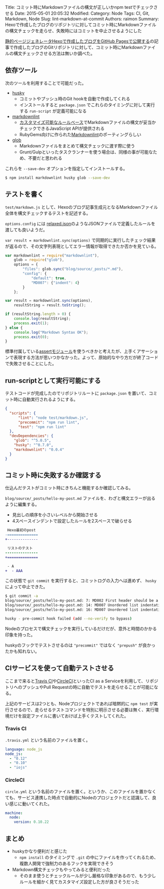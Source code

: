 Title: コミット時にMarkdownファイルの構文が正しいかnpm testでチェックさせる
Date: 2015-05-01 20:05:32
Modified:
Category: Node
Tags: CI, Git, Markdown, Node
Slug: lint-markdown-at-commit
Authors: raimon
Summary: Hexoで作成したブログのリポジトリに対してコミット時にMarkdownファイルの構文チェックを走らせ、失敗時にはコミットを中止させるようにした

[静的ページジェネレータHexoで作成したブログをGitHub Pagesで公開する](/2015/04/25/create-blog-with-hexo.html)の記事で作成したブログのGitリポジトリに対して、コミット時にMarkdownファイルの構文チェックさせる方法は無いか調べた。

## 依存ツール

次のツールを利用することで可能だった。

* [husky](https://github.com/typicode/husky)
    * コミットやプッシュ時のGit hookを自動で作成してくれる
    * インストールすると `package.json` でこれらのタイミングに対して実行する `run-script` が定義可能になる
* [markdownlint](https://github.com/DavidAnson/markdownlint)
    * [カスタマイズ可能なルールベース](https://github.com/DavidAnson/markdownlint/blob/master/doc/Rules.md)でMarkdownファイルの構文が妥当かチェックできるJavaScript APIが提供される
    * RubyGems向けに作られた[Markdownlint](https://github.com/mivok/markdownlint)のポーティングらしい
* [glob](https://github.com/isaacs/node-glob)
    * Markdownファイルをまとめて構文チェックに渡す際に使う
    * Grunt/Gulpといったタスクランナーを使う場合は、同様の事が可能なため、不要だと思われる

これらを `--save-dev` オプションを指定してインストールする。

```sh
$ npm install markdownlint husky glob --save-dev
```

## テストを書く

`test/markdown.js` として、Hexoのブログ記事生成元となるMarkdownファイル全体を構文チェックするテストを記述する。

`options.config` には [relaxed.json](https://github.com/DavidAnson/markdownlint/blob/master/style/relaxed.json)のようなJSONファイルで定義したルールを渡しても良いようだ。

`var result = markdownlint.sync(options)` で同期的に実行したチェック結果が返るので、その文字列表現としてエラー情報が取得できたか否かを見ている。

```javascript
var markdownlint = require("markdownlint"),
    glob = require("glob"),
    options = {
        "files": glob.sync("blog/source/_posts/*.md"),
        "config": {
            "default": true,
            "MD007": {"indent": 4}
        }
    };

var result = markdownlint.sync(options),
    resultString = result.toString();

if (resultString.length > 0) {
    console.log(resultString);
    process.exit(1);
} else {
    console.log("Markdown Syntax OK");
    process.exit(0);
}
```

標準付属している[assertモジュール](https://nodejs.org/api/assert.html)を使うべきかと考えたが、上手くアサーションで表現する方法が思いつかなかった。よって、原始的なやり方だが終了コードで失敗させることにした。

## run-scriptとして実行可能にする

テストコードが完成したのでリポジトリルートに `package.json` を置いて、コミット時に自動実行されるようにする。

```json
{
  "scripts": {
      "lint": "node test/markdown.js",
      "precommit": "npm run lint",
      "test": "npm run lint"
  },
  "devDependencies": {
    "glob": "^5.0.5",
    "husky": "^0.7.0",
    "markdownlint": "0.0.4"
  }
}
```

## コミット時に失敗するか確認する

仕込んだテストがコミット時にきちんと機能するか確認してみる。

`blog/source/_posts/hello-my-post.md` ファイルを、わざと構文エラーが出るように編集する。

* 見出しの順序を小さいレベルから開始させる
* 4スペースインデントで設定したルールを2スペースで破らせる

```diff
 Hexo最初のpost
-==============
+--------------

 リストのテスト
---------------
+==============

 - A
+  - AAA
```

この状態で `git commit` を実行すると、コミットログの入力へは進めず、 `husky` によって中止できた。

```sh
$ git commit -a
blog/source/_posts/hello-my-post.md: 7: MD002 First header should be a h1 header
blog/source/_posts/hello-my-post.md: 14: MD007 Unordered list indentation
blog/source/_posts/hello-my-post.md: 16: MD007 Unordered list indentation

husky - pre-commit hook failed (add --no-verify to bypass)
```

Nodeのプロセスで構文チェックを実行しているだけだが、意外と時間のかかる印象を持った。

huskyのフックでテストさせるのは `"precommit"` ではなく `"prepush"` が良かったかも知れない。

## CIサービスを使って自動テストさせる

ここまで来ると[Travis CI](https://travis-ci.org/)や[CircleCI](https://circleci.com/)といったCI as a Serviceを利用して、リポジトリへのプッシュやPull Requestの時に自動でテストを走らせることが可能になる。

上記のサービスは2つとも、Nodeプロジェクトであれば暗黙的に `npm test` が実行させるので、走らせるテストコマンドを特別に明示させる必要は無く、実行環境だけを設定ファイルに書いておけば上手くテストしてくれた。

### Travis CI

`.travis.yml` という名前のファイルを置く。

```yaml
language: node_js
node_js:
  - "0.12"
  - "0.10"
  - "iojs"
```

### CircleCI

`circle.yml` という名前のファイルを置く。というか、このファイルを置かなくても、サービス連携した時点で自動的にNodeのプロジェクトだと認識して、良い感じに動いてくれた。

```yaml
machine:
  node:
    version: 0.10.22
```

## まとめ

* huskyかなり便利だと感じた
    * `npm install` のタイミングで `.git` の中にファイルを作ってくれるため、複数人開発で強制力のあるフックを実現できそう
* Markdown構文チェックもやってみると便利だった
    * そのまま使うとチェックルールが少し厳格な印象があるので、もう少しルールを細かく見てカスタマイズ設定した方が良さそうだった
